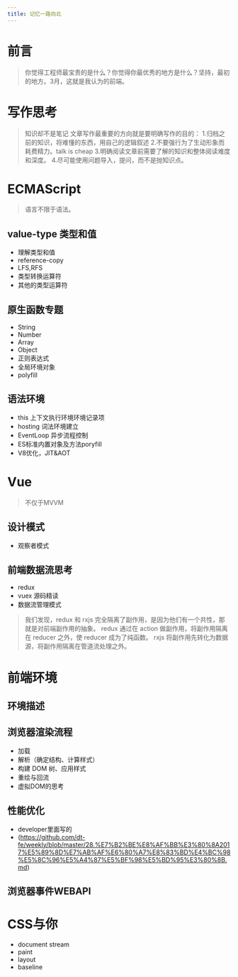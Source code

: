 ```yaml
---
title: 记忆一路向北
---
```

# 前言
> 你觉得工程师最宝贵的是什么？你觉得你最优秀的地方是什么？坚持，最初的地方。3月，这就是我认为的前端。


# 写作思考
> 知识却不是笔记
文章写作最重要的方向就是要明确写作的目的：
1.归档之前的知识，将难懂的东西，用自己的逻辑叙述
2.不要强行为了生动形象而耗费精力。talk is cheap
3.明确阅读文章前需要了解的知识和整体阅读难度和深度。
4.尽可能使用问题导入，提问，而不是抛知识点。

# ECMAScript
> 语言不限于语法。
## value-type 类型和值
- 理解类型和值
- reference-copy
- LFS,RFS
- 类型转换运算符
- 其他的类型运算符
## 原生函数专题
- String
- Number
- Array
- Object
- 正则表达式
- 全局环境对象
- polyfill

## 语法环境
- this 上下文执行环境环境记录项
- hosting 词法环境建立
- EventLoop 异步流程控制
- ES标准内置对象及方法poryfill
- V8优化，JIT&AOT

# Vue
> 不仅于MVVM

## 设计模式
- 观察者模式
## 前端数据流思考
- redux
- vuex 源码精读
- 数据流管理模式
> 我们发现，redux 和 rxjs 完全隔离了副作用，是因为他们有一个共性，那就是对前端副作用的抽象。
redux 通过在 action 做副作用，将副作用隔离在 reducer 之外，使 reducer 成为了纯函数。
rxjs 将副作用先转化为数据源，将副作用隔离在管道流处理之外。


# 前端环境

## 环境描述

## 浏览器渲染流程
- 加载
- 解析（确定结构、计算样式）
- 构建 DOM 树、应用样式
- 重绘与回流
- 虚拟DOM的思考

## 性能优化
- developer里面写的
- (https://github.com/dt-fe/weekly/blob/master/28.%E7%B2%BE%E8%AF%BB%E3%80%8A2017%E5%89%8D%E7%AB%AF%E6%80%A7%E8%83%BD%E4%BC%98%E5%8C%96%E5%A4%87%E5%BF%98%E5%BD%95%E3%80%8B.md)

## 浏览器事件WEBAPI

# CSS与你

- document stream
- paint
- layout
- baseline